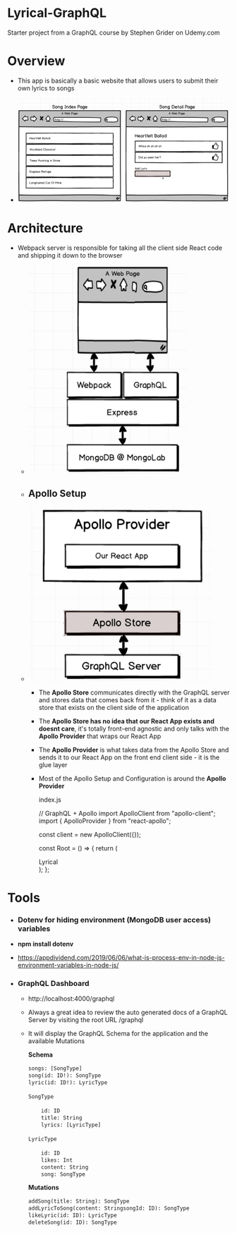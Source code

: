 # Lyrical-GraphQL

Starter project from a GraphQL course by Stephen Grider on Udemy.com

# Overview

-   This app is basically a basic website that allows users to submit their own lyrics to songs

-   ![lyrical-graphql-mockup](https://raw.githubusercontent.com/kawgh1/Lyrical-GraphQL/main/diagrams/lyrical-graphql-mockup.png)

# Architecture

-   Webpack server is responsible for taking all the client side React code and shipping it down to the browser

    -   ![lyrical-graphql-architecture](https://raw.githubusercontent.com/kawgh1/Lyrical-GraphQL/main/diagrams/lyrical-graphql-architecture.png)

    -   ## Apollo Setup
    -   ![apollo-diagram](https://raw.githubusercontent.com/kawgh1/Lyrical-GraphQL/main/diagrams/apollo-diagram.png)

        -   The **Apollo Store** communicates directly with the GraphQL server and stores data that comes back from it - think of it as a data store that exists on the client side of the application
        -   The **Apollo Store has no idea that our React App exists and doesnt care**, it's totally front-end agnostic and only talks with the **Apollo Provider** that wraps our React App
        -   The **Apollo Provider** is what takes data from the Apollo Store and sends it to our React App on the front end client side - it is the glue layer
        -   Most of the Apollo Setup and Configuration is around the **Apollo Provider**

            index.js

            // GraphQL + Apollo
            import ApolloClient from "apollo-client";
            import { ApolloProvider } from "react-apollo";

            const client = new ApolloClient({});

            const Root = () => {
            return (
            <ApolloProvider client={client}>
            <div>Lyrical</div>
            </ApolloProvider>
            );
            };

# Tools

-   ### Dotenv for hiding environment (MongoDB user access) variables
-   **npm install dotenv**
-   https://appdividend.com/2019/06/06/what-is-process-env-in-node-js-environment-variables-in-node-js/

-   ### GraphQL Dashboard

    -   http://localhost:4000/graphql
    -   Always a great idea to review the auto generated docs of a GraphQL Server by visiting the root URL /graphql
    -   It will display the GraphQL Schema for the application and the available Mutations

        **Schema**

            songs: [SongType]
            song(id: ID!): SongType
            lyric(id: ID!): LyricType

            SongType

                id: ID
                title: String
                lyrics: [LyricType]

            LyricType

                id: ID
                likes: Int
                content: String
                song: SongType

        **Mutations**

            addSong(title: String): SongType
            addLyricToSong(content: StringsongId: ID): SongType
            likeLyric(id: ID): LyricType
            deleteSong(id: ID): SongType
